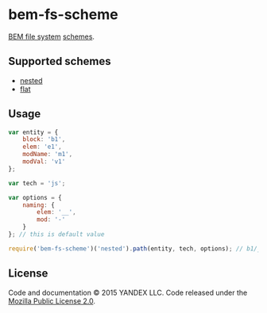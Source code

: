 # bem-fs-scheme

[BEM file system](https://en.bem.info/method/filesystem/#principles-of-file-system-organization-for-bem-projects) [schemes](https://en.bem.info/faq/#why-create-separate-directories-and-files-for-every-block-and-technology).

## Supported schemes

* [nested](https://en.bem.info/methodology/filestructure/#nested)
* [flat](https://en.bem.info/methodology/filestructure/#flat)

## Usage
```js
var entity = {
    block: 'b1',
    elem: 'e1',
    modName: 'm1',
    modVal: 'v1'
};

var tech = 'js';

var options = {
    naming: {
        elem: '__',
        mod: '-'
    }
}; // this is default value

require('bem-fs-scheme')('nested').path(entity, tech, options); // b1/__e1/_m1/b1__e1_m1_v1.js
```

License
-------

Code and documentation © 2015 YANDEX LLC. Code released under the [Mozilla Public License 2.0](LICENSE.txt).
